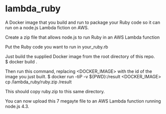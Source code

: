 # lambda_ruby
A Docker image that you build and run to package your Ruby code so it can run on a node.js Lambda fiction on AWS.

Create a zip file that allows node.js to run Ruby in an AWS Lambda function

Put the Ruby code you want to run in your_ruby.rb

Just build the supplied Docker image from the root directory of this repo.  
$ docker build .

Then run this command, replacing <DOCKER_IMAGE> with the id of the image you just built.
$ docker run -tiP -v ${PWD}:/result <DOCKER_IMAGE> cp /lambda_ruby/ruby.zip /result

This should copy ruby.zip to this same directory.  

You can now upload this 7 megayte file to an AWS Lambda function running node.js 4.3.

